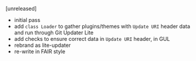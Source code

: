 [unreleased]
* initial pass
* add `class Loader` to gather plugins/themes with `Update URI` header data and run through Git Updater Lite
* add checks to ensure correct data in `Update URI` header, in GUL
* rebrand as lite-updater
* re-write in FAIR style
